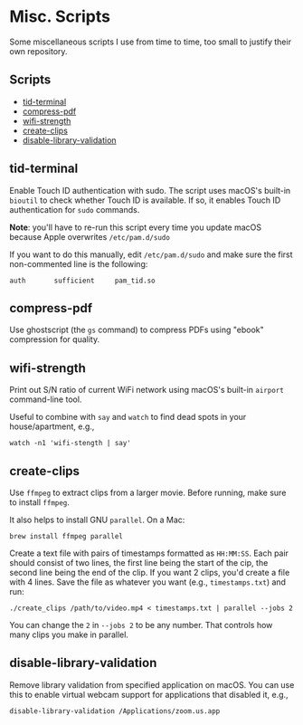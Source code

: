 # Misc. Scripts

Some miscellaneous scripts I use from time to time, too small to justify their own repository.

## Scripts <!-- omit in toc -->

- [tid-terminal](#tid-terminal)
- [compress-pdf](#compress-pdf)
- [wifi-strength](#wifi-strength)
- [create-clips](#create-clips)
- [disable-library-validation](#disable-library-validation)

## tid-terminal

Enable Touch ID authentication with sudo. The script uses macOS's built-in `bioutil` to check whether Touch ID is available. If so, it enables Touch ID authentication for `sudo` commands.

**Note**: you'll have to re-run this script every time you update macOS because Apple overwrites `/etc/pam.d/sudo`

If you want to do this manually, edit `/etc/pam.d/sudo` and make sure the first non-commented line is the following:

```text
auth       sufficient     pam_tid.so
```

## compress-pdf

Use ghostscript (the `gs` command) to compress PDFs using "ebook" compression for quality.

## wifi-strength

Print out S/N ratio of current WiFi network using macOS's built-in `airport` command-line tool.

Useful to combine with `say` and `watch` to find dead spots in your house/apartment, e.g.,

```console
watch -n1 'wifi-stength | say'
```

## create-clips

Use `ffmpeg` to extract clips from a larger movie. Before running, make sure to install `ffmpeg`.

It also helps to install GNU `parallel`. On a Mac:

```console
brew install ffmpeg parallel
```

Create a text file with pairs of timestamps formatted as `HH:MM:SS`. Each pair should consist of two lines, the first line being the start of the cip, the second line being the end of the clip. If you want 2 clips, you'd create a file with 4 lines. Save the file as whatever you want (e.g., `timestamps.txt`) and run:

```console
./create_clips /path/to/video.mp4 < timestamps.txt | parallel --jobs 2
```

You can change the `2` in `--jobs 2` to be any number. That controls how many clips you make in parallel.

## disable-library-validation

Remove library validation from specified application on macOS. You can use this to enable virtual webcam support for applications that disabled it, e.g.,

```console
disable-library-validation /Applications/zoom.us.app
```
